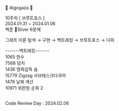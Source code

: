 🐢 Algogaza 🐢

10주차 [ 브루트포스 ]<br/>
2024.01.31 ~ 2024.01.06<br/>
백준 🥈Sliver 6문제 <br/>

그래프 이론 탐색 → 구현 → 백트래킹 → 브루트포스 → 디피<br/>

-------백트래킹-------<br/>
1065	 한수<br/>
7568	 덩치<br/>
1436	 영화감독 숌<br/>
15779	 Zigzag	서브태스크다국어<br/>
1476	 날짜 계산<br/>
10971	 외판원 순회 2<br/>
<br/>

Code Review Day : 2024.02.06